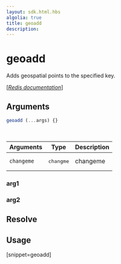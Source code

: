 ```yaml
---
layout: sdk.html.hbs
algolia: true
title: geoadd
description:
---
```


# geoadd


Adds geospatial points to the specified key.

[[_Redis documentation_]](https://redis.io/commands/geoadd)

## Arguments

```js
geoadd (...args) {}

```

<br/>

| Arguments    | Type    | Description |
|--------------|---------|-------------|
| ``changeme`` | <pre>changme</pre> | changeme    |

### arg1

### arg2

## Resolve

## Usage

[snippet=geoadd]
